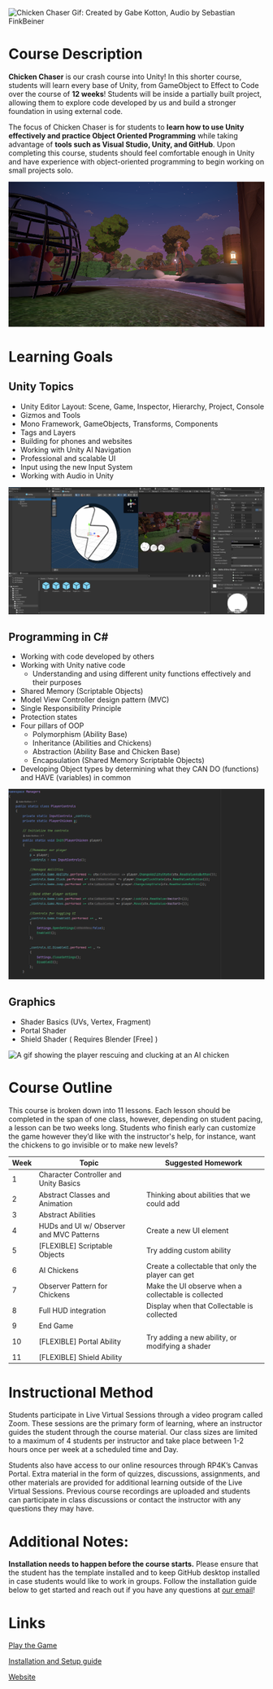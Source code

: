 ![Chicken Chaser Gif: Created by Gabe Kotton, Audio by Sebastian FinkBeiner](ReadMeAssets/Intro.gif)

# Course Description

**Chicken Chaser** is our crash course into Unity! In this shorter course, students will learn every base of Unity, from GameObject to Effect to Code over the course of **12 weeks**! Students will be inside a partially built project, allowing them to explore code developed by us and build a stronger foundation in using external code.

The focus of Chicken Chaser is for students to **learn how to use Unity effectively and practice Object Oriented Programming** while taking advantage of **tools such as Visual Studio, Unity, and GitHub**. Upon completing this course, students should feel comfortable enough in Unity and have experience with object-oriented programming to begin working on small projects solo.

![An image showing a captured chicken being stared at by a human](ReadMeAssets/Captured.png)

# Learning Goals
## Unity Topics
* Unity Editor Layout: Scene, Game, Inspector, Hierarchy, Project, Console
* Gizmos and Tools
* Mono Framework, GameObjects, Transforms, Components
* Tags and Layers
* Building for phones and websites
* Working with Unity AI Navigation
* Professional and scalable UI
* Input using the new Input System
* Working with Audio in Unity

![An image showcasing the UI, and prefabs in the project](ReadMeAssets/UI.png)

## Programming in C#
* Working with code developed by others
* Working with Unity native code
  * Understanding and using different unity functions effectively and their purposes
* Shared Memory (Scriptable Objects)
* Model View Controller design pattern (MVC)
* Single Responsibility Principle
* Protection states
* Four pillars of OOP
  * Polymorphism (Ability Base)
  * Inheritance (Abilities and Chickens)
  * Abstraction (Ability Base and Chicken Base)
  * Encapsulation (Shared Memory Scriptable Objects)
* Developing Object types by determining what they CAN DO (functions) and HAVE (variables) in common

![An image showing off some of the projects code](ReadMeAssets/code.png)

## Graphics
* Shader Basics (UVs, Vertex, Fragment)
* Portal Shader
* Shield Shader ( Requires Blender [Free] )

![A gif showing the player rescuing and clucking at an AI chicken](ReadMeAssets/Clucky.gif)

# Course Outline
This course is broken down into 11 lessons. Each lesson should be completed in the span of one class, however, depending on student pacing, a lesson can be two weeks long. Students who finish early can customize the game however they’d like with the instructor's help, for instance, want the chickens to go invisible or to make new levels?

| Week | Topic                                    | Suggested Homework                                  |
|------|------------------------------------------|-----------------------------------------------------|
| 1    | Character Controller and Unity Basics    |                                                     |
| 2    | Abstract Classes and Animation           | Thinking about abilities that we could add          |
| 3    | Abstract Abilities                       |                                                     |
| 4    | HUDs and UI w/ Observer and MVC Patterns | Create a new UI element                             |
| 5    | [FLEXIBLE] Scriptable Objects            | Try adding custom ability                           |
| 6    | AI Chickens                              | Create a collectable that only the player can get   |
| 7    | Observer Pattern for Chickens            | Make the UI observe when a collectable is collected |
| 8    | Full HUD integration                     | Display when that Collectable is collected          |
| 9    | End Game                                 |                                                     |
| 10   | [FLEXIBLE] Portal Ability                | Try adding a new ability, or modifying a shader     |
| 11   | [FLEXIBLE] Shield Ability                |                                                     |

# Instructional Method
Students participate in Live Virtual Sessions through a video program called Zoom.
These sessions are the primary form of learning, where an instructor guides the student
through the course material. Our class sizes are limited to a maximum of 4 students per
instructor and take place between 1-2 hours once per week at a scheduled time and
Day.

Students also have access to our online resources through RP4K’s Canvas Portal.
Extra material in the form of quizzes, discussions, assignments, and other materials are
provided for additional learning outside of the Live Virtual Sessions. Previous course
recordings are uploaded and students can participate in class discussions or contact the
instructor with any questions they may have.


# Additional Notes:
**Installation needs to happen before the course starts.** 
Please ensure that the student has the template installed and to keep GitHub desktop installed in case students would like to work in groups. Follow the installation guide below to get started and reach out if you have any questions at [our email](mailto:info@realprogramming.com)!

# Links
[Play the Game](https://flamingoezpz.itch.io/chicken-chaser)

[Installation and Setup guide](https://docs.google.com/document/d/1_lTSmq1008EGGXIA6ce0eHPjRVds-EVjfQ8zp0uhZ4A/edit?usp=sharing)

[Website](https://realprogramming.com/)

